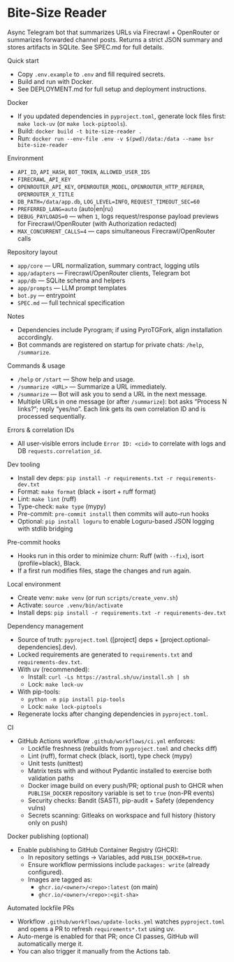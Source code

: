 # Bite‑Size Reader

Async Telegram bot that summarizes URLs via Firecrawl + OpenRouter or summarizes forwarded channel posts. Returns a strict JSON summary and stores artifacts in SQLite. See SPEC.md for full details.

Quick start
- Copy `.env.example` to `.env` and fill required secrets.
- Build and run with Docker.
- See DEPLOYMENT.md for full setup and deployment instructions.

Docker
- If you updated dependencies in `pyproject.toml`, generate lock files first: `make lock-uv` (or `make lock-piptools`).
- Build: `docker build -t bite-size-reader .`
- Run: `docker run --env-file .env -v $(pwd)/data:/data --name bsr bite-size-reader`

Environment
- `API_ID`, `API_HASH`, `BOT_TOKEN`, `ALLOWED_USER_IDS`
- `FIRECRAWL_API_KEY`
- `OPENROUTER_API_KEY`, `OPENROUTER_MODEL`, `OPENROUTER_HTTP_REFERER`, `OPENROUTER_X_TITLE`
- `DB_PATH=/data/app.db`, `LOG_LEVEL=INFO`, `REQUEST_TIMEOUT_SEC=60`
- `PREFERRED_LANG=auto` (auto|en|ru)
- `DEBUG_PAYLOADS=0` — when `1`, logs request/response payload previews for Firecrawl/OpenRouter (with Authorization redacted)
 - `MAX_CONCURRENT_CALLS=4` — caps simultaneous Firecrawl/OpenRouter calls

Repository layout
- `app/core` — URL normalization, summary contract, logging utils
- `app/adapters` — Firecrawl/OpenRouter clients, Telegram bot
- `app/db` — SQLite schema and helpers
- `app/prompts` — LLM prompt templates
- `bot.py` — entrypoint
- `SPEC.md` — full technical specification

Notes
- Dependencies include Pyrogram; if using PyroTGFork, align installation accordingly.
- Bot commands are registered on startup for private chats: `/help`, `/summarize`.

Commands & usage
- `/help` or `/start` — Show help and usage.
- `/summarize <URL>` — Summarize a URL immediately.
- `/summarize` — Bot will ask you to send a URL in the next message.
- Multiple URLs in one message (or after `/summarize`): bot asks “Process N links?”; reply “yes/no”. Each link gets its own correlation ID and is processed sequentially.

Errors & correlation IDs
- All user-visible errors include `Error ID: <cid>` to correlate with logs and DB `requests.correlation_id`.

Dev tooling
- Install dev deps: `pip install -r requirements.txt -r requirements-dev.txt`
- Format: `make format` (black + isort + ruff format)
- Lint: `make lint` (ruff)
- Type-check: `make type` (mypy)
- Pre-commit: `pre-commit install` then commits will auto-run hooks
- Optional: `pip install loguru` to enable Loguru-based JSON logging with stdlib bridging

Pre-commit hooks
- Hooks run in this order to minimize churn: Ruff (with `--fix`), isort (profile=black), Black.
- If a first run modifies files, stage the changes and run again.

Local environment
- Create venv: `make venv` (or run `scripts/create_venv.sh`)
- Activate: `source .venv/bin/activate`
- Install deps: `pip install -r requirements.txt -r requirements-dev.txt`

Dependency management
- Source of truth: `pyproject.toml` ([project] deps + [project.optional-dependencies].dev).
- Locked requirements are generated to `requirements.txt` and `requirements-dev.txt`.
- With uv (recommended):
  - Install: `curl -Ls https://astral.sh/uv/install.sh | sh`
  - Lock: `make lock-uv`
- With pip-tools:
  - `python -m pip install pip-tools`
  - Lock: `make lock-piptools`
- Regenerate locks after changing dependencies in `pyproject.toml`.

CI
- GitHub Actions workflow `.github/workflows/ci.yml` enforces:
  - Lockfile freshness (rebuilds from `pyproject.toml` and checks diff)
  - Lint (ruff), format check (black, isort), type check (mypy)
  - Unit tests (unittest)
  - Matrix tests with and without Pydantic installed to exercise both validation paths
  - Docker image build on every push/PR; optional push to GHCR when `PUBLISH_DOCKER` repository variable is set to `true` (non-PR events)
  - Security checks: Bandit (SAST), pip-audit + Safety (dependency vulns)
  - Secrets scanning: Gitleaks on workspace and full history (history only on push)

Docker publishing (optional)
- Enable publishing to GitHub Container Registry (GHCR):
  - In repository settings → Variables, add `PUBLISH_DOCKER=true`.
  - Ensure workflow permissions include `packages: write` (already configured).
  - Images are tagged as:
    - `ghcr.io/<owner>/<repo>:latest` (on main)
    - `ghcr.io/<owner>/<repo>:<git-sha>`

Automated lockfile PRs
- Workflow `.github/workflows/update-locks.yml` watches `pyproject.toml` and opens a PR to refresh `requirements*.txt` using uv.
- Auto-merge is enabled for that PR; once CI passes, GitHub will automatically merge it.
- You can also trigger it manually from the Actions tab.
